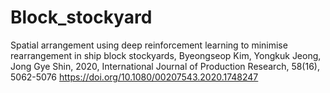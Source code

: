 # Block_stockyard
Spatial arrangement using deep reinforcement learning to minimise rearrangement in ship block stockyards, Byeongseop Kim, Yongkuk Jeong, Jong Gye Shin, 2020, International Journal of Production Research, 58(16), 5062-5076
https://doi.org/10.1080/00207543.2020.1748247
